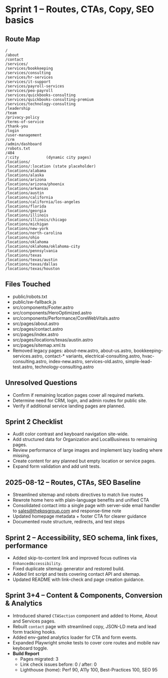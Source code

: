 # Sprint 1 – Routes, CTAs, Copy, SEO basics

## Route Map
```
/               
/about          
/contact        
/services/      
/services/bookkeeping
/services/consulting
/services/hr-services
/services/it-support
/services/payroll-services
/services/peo-payroll
/services/quickbooks-consulting
/services/quickbooks-consulting-premium
/services/technology-consulting
/leadership
/team
/privacy-policy
/terms-of-service
/thank-you
/login
/user-management
/crm
/admin/dashboard
/robots.txt
/404
/:city            (dynamic city pages)
/locations/       
/locations/:location (state placeholder)
/locations/alabama
/locations/alaska
/locations/arizona
/locations/arizona/phoenix
/locations/arkansas
/locations/austin
/locations/california
/locations/california/los-angeles
/locations/florida
/locations/georgia
/locations/illinois
/locations/illinois/chicago
/locations/michigan
/locations/new-york
/locations/north-carolina
/locations/ohio
/locations/oklahoma
/locations/oklahoma/oklahoma-city
/locations/pennsylvania
/locations/texas
/locations/texas/austin
/locations/texas/dallas
/locations/texas/houston
```

## Files Touched
- public/robots.txt
- public/sw-fallback.js
- src/components/Footer.astro
- src/components/HeroOptimized.astro
- src/components/Performance/CoreWebVitals.astro
- src/pages/about.astro
- src/pages/contact.astro
- src/pages/index.astro
- src/pages/locations/texas/austin.astro
- src/pages/sitemap.xml.ts
- Removed legacy pages: about-new.astro, about-us.astro, bookkeeping-services.astro, contact-* variants, electrical-consulting.astro, hvac-consulting.astro, index-new.astro, services-old.astro, simple-lead-test.astro, technology-consulting.astro

## Unresolved Questions
- Confirm if remaining location pages cover all required markets.
- Determine need for CRM, login, and admin routes for public site.
- Verify if additional service landing pages are planned.

## Sprint 2 Checklist
- Audit color contrast and keyboard navigation site-wide.
- Add structured data for Organization and LocalBusiness to remaining pages.
- Review performance of large images and implement lazy loading where missing.
- Create content for any planned but empty location or service pages.
- Expand form validation and add unit tests.

## 2025-08-12 – Routes, CTAs, SEO Baseline
- Streamlined sitemap and robots directives to match live routes
- Rewrote home hero with plain-language benefits and unified CTA
- Consolidated contact into a single page with server-side email handler to sales@thekpsgroup.com and response-time note
- Updated homepage metadata + footer CTA for clearer guidance
- Documented route structure, redirects, and test steps


## Sprint 2 – Accessibility, SEO schema, link fixes, performance
- Added skip-to-content link and improved focus outlines via `EnhancedAccessibility`.
- Fixed duplicate sitemap generator and restored build.
- Added lint script and tests covering contact API and sitemap.
- Updated README with link-check and page creation guidance.

## Sprint 3+4 – Content & Components, Conversion & Analytics
- Introduced shared `CTASection` component and added to Home, About and Services pages.
- Rebuilt `contact` page with streamlined copy, JSON-LD meta and lead form tracking hooks.
- Added env-gated analytics loader for CTA and form events.
- Expanded Playwright smoke tests to cover core routes and mobile nav keyboard toggle.
- **Build Report**
  - Pages migrated: 3
  - Link check issues before: 0 / after: 0
  - Lighthouse (home): Perf 90, A11y 100, Best-Practices 100, SEO 95
